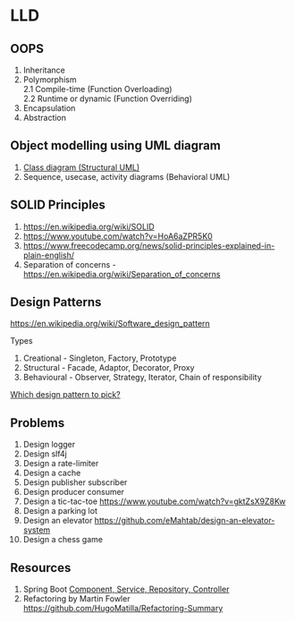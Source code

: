 # LLD

## OOPS 

  1. Inheritance
  2. Polymorphism <br>
     2.1 Compile-time (Function Overloading) <br>
     2.2 Runtime or dynamic (Function Overriding) <br>
  3. Encapsulation
  4. Abstraction

## Object modelling using UML diagram

  1. [Class diagram (Structural UML)](https://www.geeksforgeeks.org/unified-modeling-language-uml-class-diagrams/)
  2. Sequence, usecase, activity diagrams (Behavioral UML)

## SOLID Principles

  1. https://en.wikipedia.org/wiki/SOLID
  2. https://www.youtube.com/watch?v=HoA6aZPR5K0
  3. https://www.freecodecamp.org/news/solid-principles-explained-in-plain-english/
  4. Separation of concerns - https://en.wikipedia.org/wiki/Separation_of_concerns

## Design Patterns

https://en.wikipedia.org/wiki/Software_design_pattern

Types
  1. Creational - Singleton, Factory, Prototype
  2. Structural - Facade, Adaptor, Decorator, Proxy
  3. Behavioural - Observer, Strategy, Iterator, Chain of responsibility

[Which design pattern to pick?](https://stackoverflow.com/questions/4853905/which-design-pattern-to-choose)

## Problems

  1. Design logger
  2. Design slf4j 
  3. Design a rate-limiter
  4. Design a cache
  5. Design publisher subscriber
  6. Design producer consumer
  7. Design a tic-tac-toe https://www.youtube.com/watch?v=gktZsX9Z8Kw
  8. Design a parking lot
  9. Design an elevator https://github.com/eMahtab/design-an-elevator-system
  10. Design a chess game

## Resources

  1. Spring Boot [Component, Service, Repository, Controller](https://stackoverflow.com/questions/6827752/whats-the-difference-between-component-repository-service-annotations-in)
  2. Refactoring by Martin Fowler https://github.com/HugoMatilla/Refactoring-Summary 
